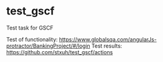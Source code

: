 # test_gscf

Test task for GSCF

Test of functionality: https://www.globalsqa.com/angularJs-protractor/BankingProject/#/login
Test results: https://github.com/stxuh/test_gscf/actions

